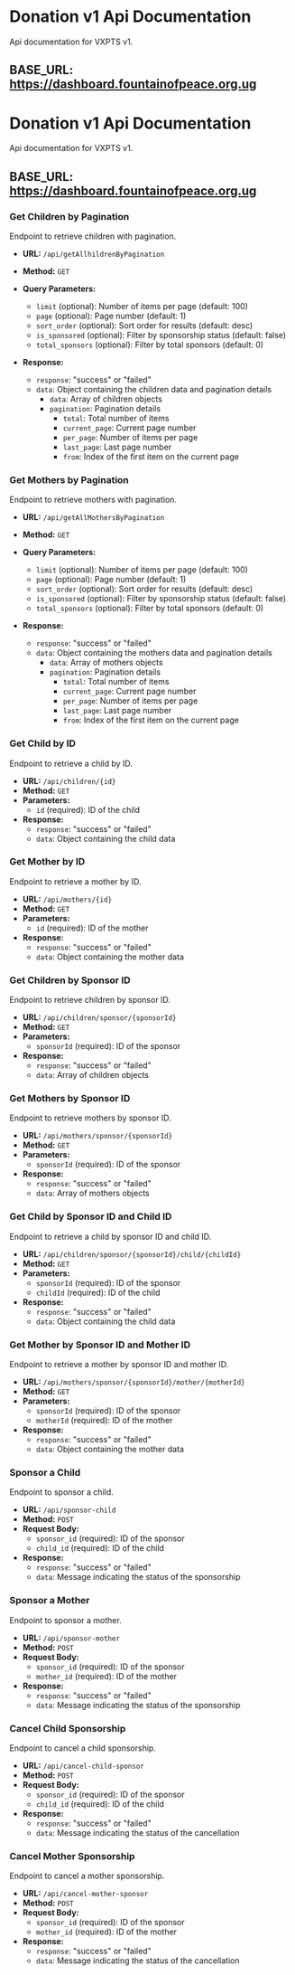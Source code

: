 # Donation v1 Api Documentation

Api documentation for VXPTS v1.

## BASE_URL: https://dashboard.fountainofpeace.org.ug


# Donation v1 Api Documentation

Api documentation for VXPTS v1.

## BASE_URL: https://dashboard.fountainofpeace.org.ug

### Get Children by Pagination

Endpoint to retrieve children with pagination.

- **URL:** `/api/getAllhildrenByPagination`

- **Method:** `GET`

- **Query Parameters:**
  - `limit` (optional): Number of items per page (default: 100)
  - `page` (optional): Page number (default: 1)
  - `sort_order` (optional): Sort order for results (default: desc)
  - `is_sponsored` (optional): Filter by sponsorship status (default: false)
  - `total_sponsors` (optional): Filter by total sponsors (default: 0)

- **Response:**
  - `response`: "success" or "failed"
  - `data`: Object containing the children data and pagination details
    - `data`: Array of children objects
    - `pagination`: Pagination details
      - `total`: Total number of items
      - `current_page`: Current page number
      - `per_page`: Number of items per page
      - `last_page`: Last page number
      - `from`: Index of the first item on the current page

### Get Mothers by Pagination

Endpoint to retrieve mothers with pagination.

- **URL:** `/api/getAllMothersByPagination`

- **Method:** `GET`

- **Query Parameters:**
  - `limit` (optional): Number of items per page (default: 100)
  - `page` (optional): Page number (default: 1)
  - `sort_order` (optional): Sort order for results (default: desc)
  - `is_sponsored` (optional): Filter by sponsorship status (default: false)
  - `total_sponsors` (optional): Filter by total sponsors (default: 0)

- **Response:**
  - `response`: "success" or "failed"
  - `data`: Object containing the mothers data and pagination details
    - `data`: Array of mothers objects
    - `pagination`: Pagination details
      - `total`: Total number of items
      - `current_page`: Current page number
      - `per_page`: Number of items per page
      - `last_page`: Last page number
      - `from`: Index of the first item on the current page

### Get Child by ID

Endpoint to retrieve a child by ID.

- **URL:** `/api/children/{id}`
- **Method:** `GET`
- **Parameters:**
  - `id` (required): ID of the child
- **Response:**
  - `response`: "success" or "failed"
  - `data`: Object containing the child data

### Get Mother by ID

Endpoint to retrieve a mother by ID.

- **URL:** `/api/mothers/{id}`
- **Method:** `GET`
- **Parameters:**
  - `id` (required): ID of the mother
- **Response:**
  - `response`: "success" or "failed"
  - `data`: Object containing the mother data

### Get Children by Sponsor ID

Endpoint to retrieve children by sponsor ID.

- **URL:** `/api/children/sponsor/{sponsorId}`
- **Method:** `GET`
- **Parameters:**
  - `sponsorId` (required): ID of the sponsor
- **Response:**
  - `response`: "success" or "failed"
  - `data`: Array of children objects

### Get Mothers by Sponsor ID

Endpoint to retrieve mothers by sponsor ID.

- **URL:** `/api/mothers/sponsor/{sponsorId}`
- **Method:** `GET`
- **Parameters:**
  - `sponsorId` (required): ID of the sponsor
- **Response:**
  - `response`: "success" or "failed"
  - `data`: Array of mothers objects

### Get Child by Sponsor ID and Child ID

Endpoint to retrieve a child by sponsor ID and child ID.

- **URL:** `/api/children/sponsor/{sponsorId}/child/{childId}`
- **Method:** `GET`
- **Parameters:**
  - `sponsorId` (required): ID of the sponsor
  - `childId` (required): ID of the child
- **Response:**
  - `response`: "success" or "failed"
  - `data`: Object containing the child data

### Get Mother by Sponsor ID and Mother ID

Endpoint to retrieve a mother by sponsor ID and mother ID.

- **URL:** `/api/mothers/sponsor/{sponsorId}/mother/{motherId}`
- **Method:** `GET`
- **Parameters:**
  - `sponsorId` (required): ID of the sponsor
  - `motherId` (required): ID of the mother
- **Response:**
  - `response`: "success" or "failed"
  - `data`: Object containing the mother data

### Sponsor a Child

Endpoint to sponsor a child.

- **URL:** `/api/sponsor-child`
- **Method:** `POST`
- **Request Body:**
  - `sponsor_id` (required): ID of the sponsor
  - `child_id` (required): ID of the child
- **Response:**
  - `response`: "success" or "failed"
  - `data`: Message indicating the status of the sponsorship

### Sponsor a Mother

Endpoint to sponsor a mother.

- **URL:** `/api/sponsor-mother`
- **Method:** `POST`
- **Request Body:**
  - `sponsor_id` (required): ID of the sponsor
  - `mother_id` (required): ID of the mother
- **Response:**
  - `response`: "success" or "failed"
  - `data`: Message indicating the status of the sponsorship

### Cancel Child Sponsorship

Endpoint to cancel a child sponsorship.

- **URL:** `/api/cancel-child-sponsor`
- **Method:** `POST`
- **Request Body:**
  - `sponsor_id` (required): ID of the sponsor
  - `child_id` (required): ID of the child
- **Response:**
  - `response`: "success" or "failed"
  - `data`: Message indicating the status of the cancellation

### Cancel Mother Sponsorship

Endpoint to cancel a mother sponsorship.

- **URL:** `/api/cancel-mother-sponsor`
- **Method:** `POST`
- **Request Body:**
  - `sponsor_id` (required): ID of the sponsor
  - `mother_id` (required): ID of the mother
- **Response:**
  - `response`: "success" or "failed"
  - `data`: Message indicating the status of the cancellation      
